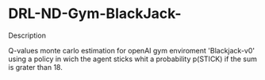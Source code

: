 # DRL-ND-Gym-BlackJack-

Description

Q-values monte carlo estimation for openAI gym enviroment 'Blackjack-v0' using a policy in wich the agent sticks whit a probability p(STICK) if the sum is grater than 18.
 